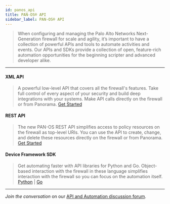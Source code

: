 ```yaml
---
id: panos_api
title: PAN-OS® API
sidebar_label: PAN-OS® API
---
```


> When configuring and managing the Palo Alto Networks Next-Generation firewall for scale and agility, it’s important to have a collection of powerful APIs and tools to automate activities and events. Our APIs and SDKs provide a collection of open, feature-rich automation opportunities for the beginning scripter and advanced developer alike.

---

#### XML API
> A powerful low-level API that covers all the firewall's features. Take full control of every aspect of your security and build deep integrations with your systems. Make API calls directly on the firewall or from Panorama. <a href="/docs/xmlapi_qs" target="_self">Get Started</a>

#### REST API 
> The new PAN-OS REST API simplifies access to policy resources on the firewall as top-level URIs. You can use the API to create, change, and delete these resources directly on the firewall or from Panorama. <a href="/docs/restapi_qs" target="_self">Get Started</a>

#### Device Framework SDK 
> Get automating faster with API libraries for Python and Go. Object-based interaction with the firewall in these language simplifies interaction with the firewall so you can focus on the automation itself. <a href="https://github.com/PaloAltoNetworks/pandevice" target="_blank">Python</a> | <a href="https://github.com/PaloAltoNetworks/pango" target="_blank">Go</a>

---

*Join the conversation* on our <a href="https://live.paloaltonetworks.com/t5/Automation-API/ct-p/automation" target="_blank">API and Automation discussion forum</a>.